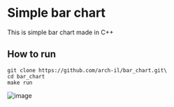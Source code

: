 # Simple bar chart

This is simple bar chart made in C++

## How to run

```
git clone https://github.com/arch-il/bar_chart.git\
cd bar_chart
make run
```

![image](https://user-images.githubusercontent.com/104646989/166060258-e9088e8c-1c97-4218-aa10-309c8c89e7cd.png)
